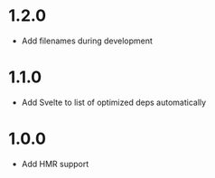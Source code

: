 # 1.2.0

- Add filenames during development

# 1.1.0

- Add Svelte to list of optimized deps automatically

# 1.0.0

- Add HMR support
